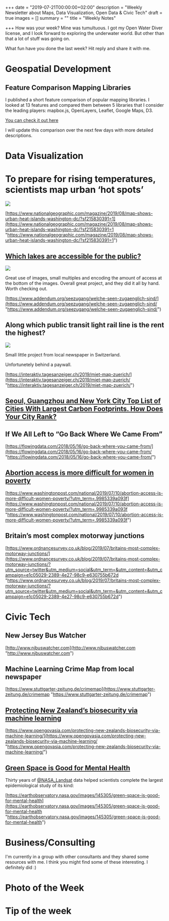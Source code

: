 +++
date = "2019-07-21T00:00:00+02:00"
description = "Weekly Newsletter about Maps, Data Visualization, Open Data & Civic Tech"
draft = true
images = []
summary = ""
title = "Weekly Notes"

+++
How was your week? Mine was tumultuous. I got my Open Water Diver license, and I look forward to exploring the underwater world. But other than that a lot of stuff was going on.

What fun have you done the last week? Hit reply and share it with me.

# Geospatial Development

## Feature Comparison Mapping Libraries

I published a short feature comparison of popular mapping libraries. I looked at 13 features and compared them between 5 libraries that I consider the leading players: mapbox.js, OpenLayers, Leaflet, Google Maps, D3.

[You can check it out here](http://mappingwithd3.com/feature-comparison/?lsc=mf)

I will update this comparison over the next few days with more detailed descriptions.

# Data Visualization

# To prepare for rising temperatures, scientists map urban ‘hot spots’

![](https://res.cloudinary.com/civicvision/image/upload/f_auto,q_auto,w_auto,dpr_auto,c_limit/milafrerichs.com/newsletter/data-viz/heat-island.jpg)

[https://www.nationalgeographic.com/magazine/2019/08/map-shows-urban-heat-islands-washington-dc/?sf215830391=1](https://www.nationalgeographic.com/magazine/2019/08/map-shows-urban-heat-islands-washington-dc/?sf215830391=1 "https://www.nationalgeographic.com/magazine/2019/08/map-shows-urban-heat-islands-washington-dc/?sf215830391=1")

## [Which lakes are accessible for the public?]()

![](https://res.cloudinary.com/civicvision/image/upload/f_auto,q_auto,w_auto,dpr_auto,c_limit/milafrerichs.com/newsletter/data-viz/lake-access-swiss.png)

Great use of images, small multiples and encoding the amount of access at the bottom of the images. Overall great project, and they did it all by hand. Worth checking out. 

[https://www.addendum.org/seezugang/welche-seen-zugaenglich-sind/](https://www.addendum.org/seezugang/welche-seen-zugaenglich-sind/ "https://www.addendum.org/seezugang/welche-seen-zugaenglich-sind/")

## Along which public transit light rail line is the rent the highest?

![](https://res.cloudinary.com/civicvision/image/upload/f_auto,q_auto,w_auto,dpr_auto,c_limit/milafrerichs.com/newsletter/data-viz/rent-prices-switherland-transit.png)

Small little project from local newspaper in Switzerland.

Unfortunetely behind a paywall. 

[https://interaktiv.tagesanzeiger.ch/2019/miet-map-zuerich/](https://interaktiv.tagesanzeiger.ch/2019/miet-map-zuerich/ "https://interaktiv.tagesanzeiger.ch/2019/miet-map-zuerich/")

## [**Seoul, Guangzhou and New York City Top List of Cities With Largest Carbon Footprints. How Does Your City Rank?**](https://thecityfix.com/blog/seoul-guangzhou-new-york-city-top-list-cities-largest-carbon-footprints-city-rank-emily-cassidy-daniel-moran/)

## If We All Left to “Go Back Where We Came From”

[https://flowingdata.com/2018/05/16/go-back-where-you-came-from/](https://flowingdata.com/2018/05/16/go-back-where-you-came-from/ "https://flowingdata.com/2018/05/16/go-back-where-you-came-from/")

## [Abortion access is more difficult for women in poverty]()

[https://www.washingtonpost.com/national/2019/07/10/abortion-access-is-more-difficult-women-poverty/?utm_term=.9985339a093f](https://www.washingtonpost.com/national/2019/07/10/abortion-access-is-more-difficult-women-poverty/?utm_term=.9985339a093f "https://www.washingtonpost.com/national/2019/07/10/abortion-access-is-more-difficult-women-poverty/?utm_term=.9985339a093f")

## Britain’s most complex motorway junctions 

[https://www.ordnancesurvey.co.uk/blog/2019/07/britains-most-complex-motorway-junctions/](https://www.ordnancesurvey.co.uk/blog/2019/07/britains-most-complex-motorway-junctions/?utm_source=twitter&utm_medium=social&utm_term=&utm_content=&utm_campaign=e1c05029-2389-4e27-98c9-e630755b672d "https://www.ordnancesurvey.co.uk/blog/2019/07/britains-most-complex-motorway-junctions/?utm_source=twitter&utm_medium=social&utm_term=&utm_content=&utm_campaign=e1c05029-2389-4e27-98c9-e630755b672d")

# Civic Tech

## New Jersey Bus Watcher

[http://www.njbuswatcher.com](http://www.njbuswatcher.com "http://www.njbuswatcher.com")

## Machine Learning Crime Map from local newspaper

[https://www.stuttgarter-zeitung.de/crimemap](https://www.stuttgarter-zeitung.de/crimemap "https://www.stuttgarter-zeitung.de/crimemap")

## [Protecting New Zealand’s biosecurity via machine learning]()

[https://www.opengovasia.com/protecting-new-zealands-biosecurity-via-machine-learning/](https://www.opengovasia.com/protecting-new-zealands-biosecurity-via-machine-learning/ "https://www.opengovasia.com/protecting-new-zealands-biosecurity-via-machine-learning/")

## [Green Space is Good for Mental Health]()

Thirty years of [@NASA_Landsat](https://twitter.com/NASA_Landsat) data helped scientists complete the largest epidemiological study of its kind:

[https://earthobservatory.nasa.gov/images/145305/green-space-is-good-for-mental-health](https://earthobservatory.nasa.gov/images/145305/green-space-is-good-for-mental-health "https://earthobservatory.nasa.gov/images/145305/green-space-is-good-for-mental-health")

# Business/Consulting

I'm currently in a group with other consultants and they shared some resources with me. I think you might find some of these interesting. I definitely did :) 

# Photo of the Week

# Tip of the week

<div class="rm-area-end-of-content"></div>
